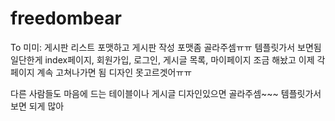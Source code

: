 # freedombear
To 미미:
게시판 리스트 포맷하고 
게시판 작성 포맷좀 골라주셈ㅠㅠ 템플릿가서 보면됨
일단한게 index페이지, 회원가입, 로그인, 게시글 목록, 마이페이지 조금 해놨고
이제 각 페이지 계속 고쳐나가면 됨
디자인 못고르겟어ㅠㅠ





다른 사람들도 마음에 드는 테이블이나 게시글 디자인있으면 골라주셈~~~ 템플릿가서 보면 되게 많아